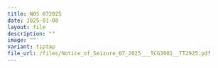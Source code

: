 ```yaml
---
title: NOS 072025
date: 2025-01-08
layout: file
description: ""
image: ""
variant: tiptap
file_url: /files/Notice_of_Seizure_07_2025___TCG3901__TT2925.pdf
---
```

